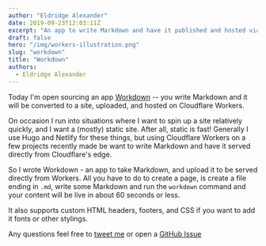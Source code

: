 ```yaml
---
author: "Eldridge Alexander"
date: 2019-09-23T12:03:11Z
excerpt: "An app to write Markdown and have it published and hosted via Cloudflare Workers."
draft: false
hero: "/img/workers-illustration.png"
slug: "workdown"
title: "Workdown"
authors:
  - Eldridge Alexander
---
```


Today I'm open sourcing an app [Workdown](https://github.com/eldridgea/workdown/) -- you write Markdown and it will be converted to a site, uploaded, and hosted on Cloudflare Workers.

On occasion I run into situations where I want to spin up a site relatively quickly, and I want a (mostly) static site.
After all, static is fast! Generally I use Hugo and Netlify for these things, but using Cloudflare Workers on a few projects recently made be want to write Markdown and have it served directly from Cloudflare's edge.

So I wrote Workdown - an app to take Markdown, and upload it to be served directly from Workers. All you have to do to create a page, is create a file ending in `.md`, write some Markdown and run the `workdown` command and your content will be live in about 60 seconds or less.

It also supports custom HTML headers, footers, and CSS if you want to add it fonts or other stylings.

Any questions feel free to [tweet me](https://twitter.com/magiceldridge) or open a [GitHub Issue](https://github.com/eldridgea/workdown/issues)

<blockquote class="imgur-embed-pub" lang="en" data-id="a/UXouVgZ" data-context="false" ><a href="//imgur.com/a/UXouVgZ"></a></blockquote><script async src="//s.imgur.com/min/embed.js" charset="utf-8"></script>